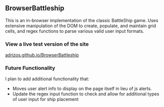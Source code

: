 ## BrowserBattleship

This is an in-browser implementation of the classic BattleShip game.
Uses extensive manipulation of the DOM to create, populate, and maintain grid cells,
and regex functions to parse various valid user input formats.

### View a live test version of the site
[adrizos.github.io/BrowserBattleship](https://adrizos.github.io/BrowserBattleship/)

### Future Functionality
I plan to add additional functionality that:
- Moves user alert info to display on the page itself in lieu of js alerts.
- Update the regex input function to check and allow for additional types of user input for ship placement
